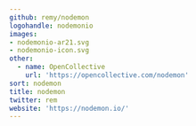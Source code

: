 ```yaml
---
github: remy/nodemon
logohandle: nodemonio
images:
- nodemonio-ar21.svg
- nodemonio-icon.svg
other:
  - name: OpenCollective
    url: 'https://opencollective.com/nodemon'
sort: nodemon
title: nodemon
twitter: rem
website: 'https://nodemon.io/'
---
```

